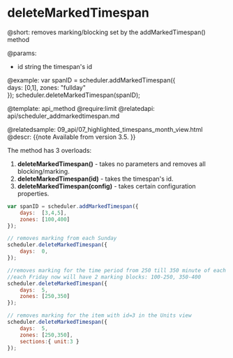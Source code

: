 deleteMarkedTimespan
=============

@short: 
	removes marking/blocking set by the addMarkedTimespan() method

@params: 
* id	string	the timespan's id
	

@example: 
var spanID = scheduler.addMarkedTimespan({  
	days:  [0,1], 
	zones: "fullday"              
});
scheduler.deleteMarkedTimespan(spanID);



@template:	api_method
@require:limit
@relatedapi:
	api/scheduler_addmarkedtimespan.md
    
@relatedsample:
	09_api/07_highlighted_timespans_month_view.html
@descr: 
{{note
Available from version 3.5.
}}

The method has 3 overloads:

1.  **deleteMarkedTimespan()** - takes no parameters and removes all blocking/marking.
2.  **deleteMarkedTimespan(id)** - takes the timespan's id.
3.  **deleteMarkedTimespan(config)** -  takes certain configuration properties.
     
   
~~~js
var spanID = scheduler.addMarkedTimespan({  
	days:  [3,4,5], 
	zones: [100,400]          
});

// removes marking from each Sunday
scheduler.deleteMarkedTimespan({ 
	days:  0,
});

//removes marking for the time period from 250 till 350 minute of each Friday
//each Friday now will have 2 marking blocks: 100-250, 350-400
scheduler.deleteMarkedTimespan({ 
	days:  5,
	zones: [250,350]
});

// removes marking for the item with id=3 in the Units view
scheduler.deleteMarkedTimespan({ 
	days:  5,
	zones: [250,350],
	sections:{ unit:3 }        
});

~~~

